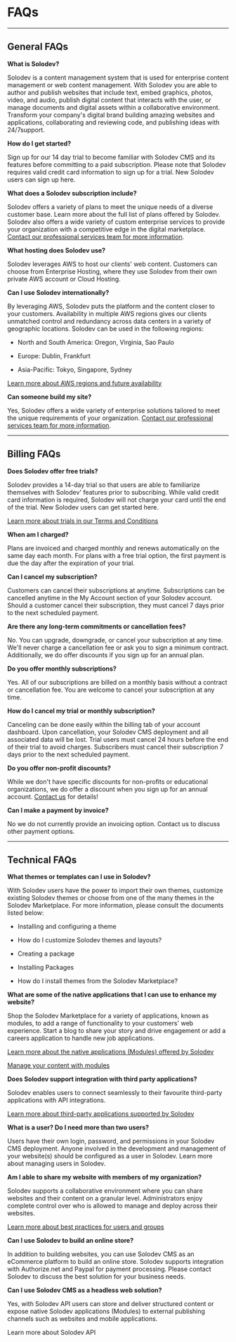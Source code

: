 
# FAQs

---

## General FAQs


**What is Solodev?** 

Solodev is a content management system that is used for enterprise content management or web content management. With Solodev you are able to author and publish websites that include text, embed graphics, photos, video, and audio, publish digital content that interacts with the user, or manage documents and digital assets within a collaborative environment. Transform your company's digital brand building amazing websites and applications, collaborating and reviewing code, and publishing ideas with 24/7support. 



**How do I get started?** 

Sign up for our 14 day trial to become familiar with Solodev CMS and its features before committing to a paid subscription. Please note that Solodev requires valid credit card information to sign up for a trial. New Solodev users can sign up here.

**What does a Solodev subscription include?**

Solodev offers a variety of plans to meet the unique needs of a diverse customer base. Learn more about the full list of plans offered by Solodev. Solodev also offers a wide variety of custom enterprise services to provide your organization with a competitive edge in the digital marketplace. [Contact our professional services team for more information](https://www.solodev.com/sales/). 

**What hosting does Solodev use?** 

Solodev leverages AWS to host our clients' web content. Customers can choose from Enterprise Hosting, where they use Solodev from their own private AWS account or Cloud Hosting. 

**Can I use Solodev internationally?**

By leveraging AWS, Solodev puts the platform and the content closer to your customers. Availability in multiple AWS regions gives our clients unmatched control and redundancy across data centers in a variety of geographic locations. Solodev can be used in the following regions: 

- North and South America: Oregon, Virginia, Sao Paulo

- Europe: Dublin, Frankfurt

- Asia-Pacific: Tokyo, Singapore, Sydney

[Learn more about AWS regions and future availability](https://www.solodev.com/terms/aws-software-and-support-statement.stml)

**Can someone build my site?** 

Yes, Solodev offers a wide variety of enterprise solutions tailored to meet the unique requirements of your organization. [Contact our professional services team for more information](https://www.solodev.com/sales/).

---

## Billing FAQs

**Does Solodev offer free trials?** 

Solodev provides a 14-day trial so that users are able to familiarize themselves with Solodev' features prior to subscribing. While valid credit card information is required, Solodev will not charge your card until the end of the trial. New Solodev users can get started here.

[Learn more about trials in our Terms and Conditions](https://www.solodev.com/terms/additional-terms-and-conditions.stml)

**When am I charged?** 

Plans are invoiced and charged monthly and renews automatically on the same day each month. For plans with a free trial option, the first payment is due the day after the expiration of your trial.  

**Can I cancel my subscription?** 

Customers can cancel their subscriptions at anytime. Subscriptions can be cancelled anytime in the My Account section of your Solodev account. Should a customer cancel their subscription, they must cancel 7 days prior to the next scheduled payment. 

**Are there any long-term commitments or cancellation fees?** 

No. You can upgrade, downgrade, or cancel your subscription at any time. We'll never charge a cancellation fee or ask you to sign a minimum contract. Additionally, we do offer discounts if you sign up for an annual plan.

**Do you offer monthly subscriptions?** 

Yes. All of our subscriptions are billed on a monthly basis without a contract or cancellation fee. You are welcome to cancel your subscription at any time.

**How do I cancel my trial or monthly subscription?**

Canceling can be done easily within the billing tab of your account dashboard. Upon cancellation, your Solodev CMS deployment and all associated data will be lost. Trial users must cancel 24 hours before the end of their trial to avoid charges. Subscribers must cancel their subscription 7 days prior to the next scheduled payment. 

**Do you offer non-profit discounts?**

While we don't have specific discounts for non-profits or educational organizations, we do offer a discount when you sign up for an annual account. [Contact us](https://www.solodev.com/sales/) for details!

**Can I make a payment by invoice?** 

No we do not currently provide an invoicing option. Contact us to discuss other payment options. 

---

## Technical FAQs


**What themes or templates can I use in Solodev?**

With Solodev users have the power to import their own themes, customize existing Solodev themes or choose from one of the many themes in the Solodev Marketplace. For more information, please consult the documents listed below: 

- Installing and configuring a theme

- How do I customize Solodev themes and layouts?

- Creating a package

- Installing Packages

- How do I install themes from the Solodev Marketplace?



**What are some of the native applications that I can use to enhance my website?** 


Shop the Solodev Marketplace for a variety of applications, known as modules, to add a range of functionality to your customers' web experience. Start a blog to share your story and drive engagement or add a careers application to handle new job applications. 

[Learn more about the native applications (Modules) offered by Solodev](https://www.solodev.com/marketplace/)

[Manage your content with modules](https://cms.solodev.net/workspace/modules/#managing-modules-and-their-entries)


**Does Solodev support integration with third party applications?** 

Solodev enables users to connect seamlessly to their favourite third-party applications with API integrations. 

[Learn more about third-party applications supported by Solodev](https://www.solodev.com/marketplace/apps/)


**What is a user? Do I need more than two users?**

Users have their own login, password, and permissions in your Solodev CMS deployment. Anyone involved in the development and management of your website(s) should be configured as a user in Solodev. Learn more about managing users in Solodev.


**Am I able to share my website with members of my organization?**

Solodev supports a collaborative environment where you can share websites and their content on a granular level. Administrators enjoy complete control over who is allowed to manage and deploy across their websites.

[Learn more about best practices for users and groups](https://cms.solodev.net/organization/permissions-best-practices/)



**Can I use Solodev to build an online store?**

In addition to building websites, you can use Solodev CMS as an eCommerce platform to build an online store. Solodev supports integration with Authorize.net and Paypal for payment processing. Please contact Solodev to discuss the best solution for your business needs. 



**Can I use Solodev CMS as a headless web solution?**

Yes, with Solodev API users can store and deliver structured content or expose native Solodev applications (Modules) to external publishing channels such as websites and mobile applications. 

Learn more about Solodev API